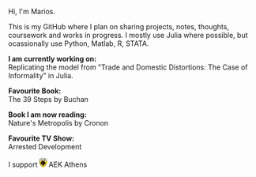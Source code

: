 Hi, I'm Marios.

This is my GitHub where I plan on sharing projects, notes, thoughts, coursework and works in progress. I mostly use Julia where possible, but ocassionally use Python, Matlab, R, STATA. 

**I am currently working on:**  
Replicating the model from "Trade and Domestic Distortions: The Case of Informality" in Julia. 

**Favourite Book:**  
The 39 Steps by Buchan

**Book I am now reading:**  
Nature's Metropolis by Cronon 

**Favourite TV Show:**  
Arrested Development

I support <img src="Images/AEK_logo.svg" alt="AEK Athens" width="15"/> AEK Athens
<!--
-->

